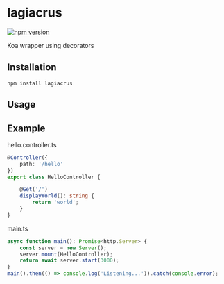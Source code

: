 # lagiacrus

[![npm version](https://badge.fury.io/js/lagiacrus.svg)](https://badge.fury.io/js/lagiacrus)

Koa wrapper using decorators

## Installation

`npm install lagiacrus`

## Usage



## Example 

hello.controller.ts

```typescript
@Controller({
    path: '/hello'
})
export class HelloController {

    @Get('/')
    displayWorld(): string {
        return 'world';
    }
}
```

main.ts

```typescript
async function main(): Promise<http.Server> {
    const server = new Server();
    server.mount(HelloController);
    return await server.start(3000);
}
main().then(() => console.log('Listening...')).catch(console.error);
```